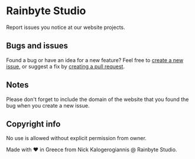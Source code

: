 Rainbyte Studio
===

Report issues you notice at our website projects.

Bugs and issues
---
Found a bug or have an idea for a new feature? Feel free to [create a new issue](https://github.com/kalogerogiannis/websites/issues/new), or suggest a fix by [creating a pull request](https://help.github.com/articles/creating-a-pull-request/).

Notes
---
Please don't forget to include the domain of the website that you found the bug when you create a new issue.

Copyright info
---
No use is allowed without explicit permission from owner.


Made with ♥ in Greece from Nick Kalogerogiannis @ Rainbyte Studio.
